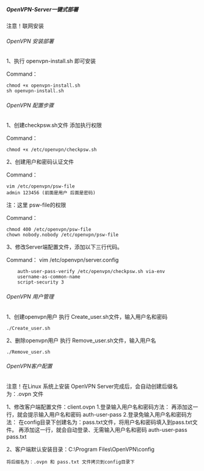 ##### OpenVPN-Server一键式部署 #####
注意！联网安装

###### OpenVPN 安装部署 ######
1、执行 openvpn-install.sh 即可安装

Command：
	
  	chmod +x openvpn-install.sh
  	sh openvpn-install.sh
###### OpenVPN 配置步骤 ######

1、创建checkpsw.sh文件
添加执行权限

Command：
	
	chmod +x /etc/openvpn/checkpsw.sh

2、创建用户和密码认证文件

Command：
	
	vim /etc/openvpn/psw-file
	admin 123456 (前面是用户 后面是密码)

注：这里 psw-file的权限

Command：
	
	chmod 400 /etc/openvpn/psw-file
	chown nobody.nobody /etc/openvpn/psw-file
 
3、修改Server端配置文件，添加以下三行代码。

Command：
	vim /etc/openvpn/server.config
	
		auth-user-pass-verify /etc/openvpn/checkpsw.sh via-env
		username-as-common-name
		script-security 3


###### OpenVPN 用户管理 ######

1、创建openvpn用户
执行 Create_user.sh文件，输入用户名和密码
	
	./Create_user.sh

2、删除openvpn用户
执行 Remove_user.sh文件，输入用户名
	
	./Remove_user.sh

###### OpenVPN客户配置 ######

注意！在Linux 系统上安装 OpenVPN Server完成后，会自动创建后缀名为：.ovpn 文件

1、修改客户端配置文件：client.ovpn
	1.登录输入用户名和密码方法：
		再添加这一行，就会提示输入用户名和密码
		auth-user-pass
	2.登录免输入用户名和密码方法：
		在config目录下创建名为：pass.txt文件，将用户名和密码填入到pass.txt文件。
		再添加这一行，就会自动登录、无需输入用户名和密码
		auth-user-pass pass.txt
		
2、客户端默认安装目录：C:\Program Files\OpenVPN\config

	将后缀名为：.ovpn 和 pass.txt 文件拷贝到config目录下



